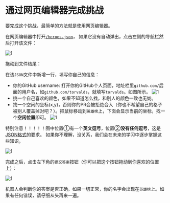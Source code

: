 # 通过网页编辑器完成挑战

要完成这个挑战，最简单的方法就是使用网页编辑器。

在网页编辑器中打开[`/heroes.json`](https://github.com/ByteLegendQuest/remember-brave-people/blob/main/heroes.json)，
如果它没有自动弹出，点击左侧的导航栏然后打开该文件：

![1](https://raw.githubusercontent.com/ByteLegendQuest/remember-brave-people/main/docs/open-in-explorer.png)

拖动到文件结尾：

在该`JSON`文件中新增一行，填写你自己的信息：

- 你的GitHub username: 打开你的GitHub个人页面，地址栏里`github.com/`后面的用户名，如`github.com/torvalds`，就填写`torvalds`。如图所示。
![1](https://raw.githubusercontent.com/ByteLegendQuest/remember-brave-people/main/docs/github-username.png)
- 挑一个自己喜欢的颜色，如果不知道怎么找，和别人的颜色一致也无妨。
- 找一个空闲的坐标(x,y)，否则你的PR会被拒绝合入（你也不希望自己的格子被别人覆盖掉对吧？）。把鼠标移动到`英雄榜`上，下面会显示当前的坐标，找一个**空闲位置**即可。
![1](https://raw.githubusercontent.com/ByteLegendQuest/remember-brave-people/main/docs/find-vacant-coordinate.png)

特别注意！！！！！图中位置①有一个**英文逗号**，位置②**没有任何逗号**，这是[JSON格式](https://www.json.org/json-zh.html)的要求。
如果你不理解，没关系，我们会在未来的学习中逐步掌握这些知识。

![1](https://raw.githubusercontent.com/ByteLegendQuest/remember-brave-people/main/docs/add-line-to-json.png)

完成之后，点击左下角的`提交答案`按钮（你可以把这个按钮拖动到你喜欢的位置上）：

![1](https://raw.githubusercontent.com/ByteLegendQuest/remember-brave-people/main/docs/zh/submit-answer-button.png)

机器人会判断你的答案是否正确。如果一切正常，你的名字会出现在`英雄榜`上。如果有任何错误，请仔细从头再来一遍。
